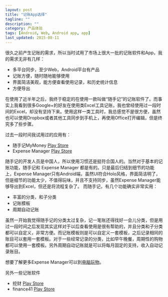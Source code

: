 ```yaml
---
layout: post
title: "记账App选择"
tagline: ""
description: ""
category: 产品体验
tags: [Android, Web, Android app, app]
last_updated: 2015-08-11
---
```


很久之前产生记账的需求，所以当时试用了市场上很大一批的记账软件和App，我的需求无非有几样：

- 多平台同步，至少Web，Android平台有产品
- 记账方便，随时随地能够使用
- 界面简洁美观，能方便查看使用记录，和历史统计信息
- 方便导出

在使用了近半年之后，我终于稳定的在使用一款叫做“随手记”的记账软件了。而事实上我看到很多Google+的好友在使用类Excel工具记账，我也曾经使用过一段时间的Excel，却没有坚持下来。使用这样一类工具时，我总感觉不是很方便，虽然也可以使用Dropbox或者其他工具同步到手机上，再使用Office打开编辑，但是终究多了些步骤。

过去一段时间我试用过的应用有：
- 随手记MyMoney [Play Store](https://play.google.com/store/apps/details?id=com.mymoney)
- Expense Manager [Play Store](https://play.google.com/store/apps/details?id=at.markushi.expensemanager)

随手记的开发人员是中国人，所以使用习惯还是挺符合国人的。当然对于基本的记账功能，随手记和 Expense Manager 都是有的。只是最后归结到细节的功能上，Expense Manager只有Android端，虽然UI符合Holo风格，界面简洁明了，但是细节的功能太少，不值得玩味，并且不支持同步，虽然Expense Manager能够导出到Excel，但还是将流程复杂了。
而随手记，有几个功能确实非常实用：
 
- 丰富的分类，和子分类
- 记账模板
- 周期自动记账

虽然一开始我觉得随手记的分类太过复杂，记一笔账还得找好一会儿分类，但是用过一段时间之后发现其实这样对于以后查看使用是很有帮助的，并且分类和子分类都可以自定义，非常方便。而记账模板则是可以自定义一套模板，之后记录相同的账目可以套用一套模板。对于一些经常记录的分类，比如早午晚餐，周期性的购物都可以使用一套模板。另外周期自动记账就是可以将每月固定的支持，收入自动记录账目。

想要了解更多Expense Manager可以到[电脑玩物](http://www.playpcesor.com/2013/03/expense-manager-app.html)。

另外一些记账软件
- 挖财 [Play Store](https://play.google.com/store/apps/details?id=com.wacai365)
- finance41 [Play Store](https://play.google.com/store/apps/details?id=com.finance41.android)
